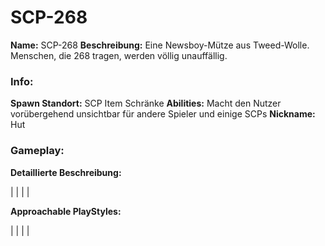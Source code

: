 # SCP-268

**Name:** SCP-268
**Beschreibung:** Eine Newsboy-Mütze aus Tweed-Wolle. Menschen, die 268 tragen, werden völlig unauffällig. 

### Info:

**Spawn Standort:** SCP Item Schränke
**Abilities:** Macht den Nutzer vorübergehend unsichtbar für andere Spieler und einige SCPs
**Nickname:** Hut

### Gameplay:

**Detaillierte Beschreibung:**

|
|
|
|

**Approachable PlayStyles:**

|
|
|
|
